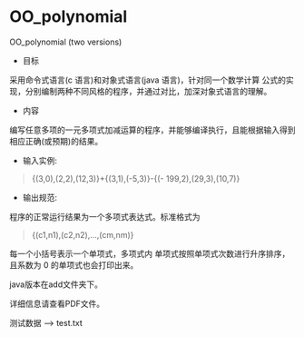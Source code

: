 # OO_polynomial
OO_polynomial (two versions)

* 目标

采用命令式语言(c 语言)和对象式语言(java 语言)，针对同一个数学计算 公式的实现，分别编制两种不同风格的程序，并通过对比，加深对象式语言的理解。

* 内容

编写任意多项的一元多项式加减运算的程序，并能够编译执行，且能根据输入得到相应正确(或预期)的结果。

* 输入实例: 

> {(3,0),(2,2),(12,3)}+{(3,1),(-5,3)}-{(- 199,2),(29,3),(10,7)}

* 输出规范: 

程序的正常运行结果为一个多项式表达式。标准格式为
> {(c1,n1),(c2,n2),...,(cm,nm)}

每一个小括号表示一个单项式，多项式内 单项式按照单项式次数进行升序排序，且系数为 0 的单项式也会打印出来。

java版本在add文件夹下。

详细信息请查看PDF文件。

测试数据 --> test.txt
